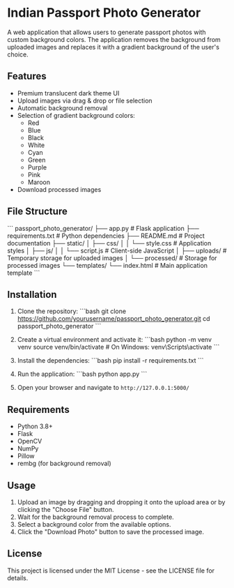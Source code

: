 # Indian Passport Photo Generator

A web application that allows users to generate passport photos with custom background colors. The application removes the background from uploaded images and replaces it with a gradient background of the user's choice.

## Features

- Premium translucent dark theme UI
- Upload images via drag & drop or file selection
- Automatic background removal
- Selection of gradient background colors:
  - Red
  - Blue
  - Black
  - White
  - Cyan
  - Green
  - Purple
  - Pink
  - Maroon
- Download processed images

## File Structure

\`\`\`
passport_photo_generator/
├── app.py                  # Flask application
├── requirements.txt        # Python dependencies
├── README.md               # Project documentation
├── static/
│   ├── css/
│   │   └── style.css       # Application styles
│   ├── js/
│   │   └── script.js       # Client-side JavaScript
│   ├── uploads/            # Temporary storage for uploaded images
│   └── processed/          # Storage for processed images
└── templates/
    └── index.html          # Main application template
\`\`\`

## Installation

1. Clone the repository:
\`\`\`bash
git clone https://github.com/yourusername/passport_photo_generator.git
cd passport_photo_generator
\`\`\`

2. Create a virtual environment and activate it:
\`\`\`bash
python -m venv venv
source venv/bin/activate  # On Windows: venv\Scripts\activate
\`\`\`

3. Install the dependencies:
\`\`\`bash
pip install -r requirements.txt
\`\`\`

4. Run the application:
\`\`\`bash
python app.py
\`\`\`

5. Open your browser and navigate to `http://127.0.0.1:5000/`

## Requirements

- Python 3.8+
- Flask
- OpenCV
- NumPy
- Pillow
- rembg (for background removal)

## Usage

1. Upload an image by dragging and dropping it onto the upload area or by clicking the "Choose File" button.
2. Wait for the background removal process to complete.
3. Select a background color from the available options.
4. Click the "Download Photo" button to save the processed image.

## License

This project is licensed under the MIT License - see the LICENSE file for details.

